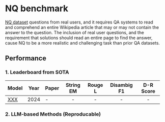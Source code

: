# NQ benchmark

[NQ dataset](https://huggingface.co/datasets/din0s/asqa) questions from real users, and it requires QA systems to read and comprehend an entire Wikipedia article that may or may not contain the answer to the question. The inclusion of real user questions, and the requirement that solutions should read an entire page to find the answer, cause NQ to be a more realistic and challenging task than prior QA datasets.  

## Performance

### 1. Leaderboard from SOTA

<table id="sortableTable">
 <thead>
    <tr>
	  <th align="center"> Model </th>
      <th align="center"> Year </th>
      <th align="center"> Paper </th>
      <th align="center">String EM</th>
	  <th align="center">Rouge L</th>
	  <th align="center"> Disambig F1 </th>
	  <th align="center">D-R Score</th>
    </tr>
  </thead>
 <tbody>
 <tr>
  <td><a href="XXX">XXX</a></td>
  <td>2024</td>
  <td> - </td>
  <td align="center"> - </td>
  <td align="center"> - </td>
  <td align="center"> - </td>
  <td align="center"> - </td>
 </tr>

 </tbody>
</table>

<script>
  // Add sorting functionality
  document.addEventListener('DOMContentLoaded', () => {
    const table = document.getElementById('sortableTable');
    const headers = table.querySelectorAll('th');
    const rows = Array.from(table.querySelectorAll('tbody > tr'));

    headers.forEach((header, index) => {
      header.addEventListener('click', () => {
        const sortedRows = rows.sort((rowA, rowB) => {
          const cellA = rowA.children[index].textContent.trim();
          const cellB = rowB.children[index].textContent.trim();

          // Handle numeric and string comparison
          return !isNaN(cellA) && !isNaN(cellB)
            ? cellA - cellB
            : cellA.localeCompare(cellB);
        });

        // Append sorted rows to the tbody
        const tbody = table.querySelector('tbody');
        sortedRows.forEach(row => tbody.appendChild(row));
      });
    });
  });
</script>


### 2. LLM-based Methods (Reproducable)

